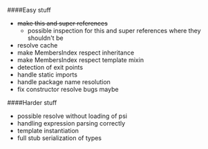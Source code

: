 ####Easy stuff

- ~~make this and super references~~
  - possible inspection for this and super references where they shouldn't be
- resolve cache
- make MembersIndex respect inheritance
- make MembersIndex respect template mixin
- detection of exit points
- handle static imports
- handle package name resolution
- fix constructor resolve bugs maybe

####Harder stuff

- possible resolve without loading of psi
- handling expression parsing correctly
- template instantiation
- full stub serialization of types
